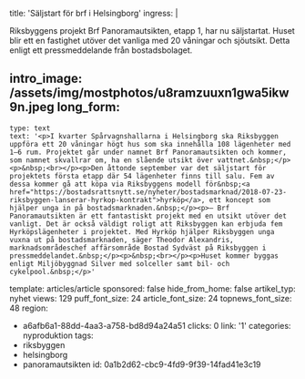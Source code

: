 title: 'Säljstart för brf i Helsingborg'
ingress: |
  <p>Riksbyggens projekt Brf Panoramautsikten, etapp 1, har nu säljstartat. Huset blir ett en fastighet utöver det vanliga med 20 våningar och sjöutsikt. Detta enligt ett pressmeddelande från bostadsbolaget.
  </p>
  
intro_image: /assets/img/mostphotos/u8ramzuuxn1gwa5ikw9n.jpeg
long_form:
  -
    type: text
    text: '<p>I kvarter Spårvagnshallarna i Helsingborg ska Riksbyggen uppföra ett 20 våningar högt hus som ska innehålla 108 lägenheter med 1–6 rum. Projektet går under namnet Brf Panoramautsikten och kommer, som namnet skvallrar om, ha en slående utsikt över vattnet.&nbsp;</p><p>&nbsp;<br></p><p>Den åttonde september var det säljstart för projektets första etapp där 54 lägenheter finns till salu. Fem av dessa kommer gå att köpa via Riksbyggens modell för&nbsp;<a href="https://bostadsrattsnytt.se/nyheter/bostadsmarknad/2018-07-23-riksbyggen-lanserar-hyrkop-kontrakt">hyrköp</a>, ett koncept som hjälper unga in på bostadsmarknaden.&nbsp;</p><p>– Brf Panoramautsikten är ett fantastiskt projekt med en utsikt utöver det vanligt. Det är också väldigt roligt att Riksbyggen kan erbjuda fem Hyrköpslägenheter i projektet. Med Hyrköp hjälper Riksbyggen unga vuxna ut på bostadsmarknaden, säger Theodor Alexandris, marknadsområdeschef affärsområde Bostad Sydväst på Riksbyggen i pressmeddelandet.&nbsp;</p><p>&nbsp;<br></p><p>Huset kommer byggas enligt Miljöbyggnad Silver med solceller samt bil- och cykelpool.&nbsp;</p>'
template: articles/article
sponsored: false
hide_from_home: false
artikel_typ: nyhet
views: 129
puff_font_size: 24
article_font_size: 24
topnews_font_size: 48
region:
  - a6afb6a1-88dd-4aa3-a758-bd8d94a24a51
clicks: 0
link: '1'
categories: nyproduktion
tags:
  - riksbyggen
  - helsingborg
  - panoramautsikten
id: 0a1b2d62-cbc9-4fd9-9f39-14fad41e3c19
